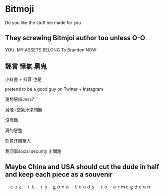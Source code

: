 # Bitmoji
Do you like the stuff me made for you


## They screwing Bitmjoi author too unless O-O


YOU: MY ASSETS BELONG To Brandon NOW


## 誣言 慞氣 黑鬼 

小紅書 + 抖音 也是 

pretend to be a good guy on Twitter +  Instagram

還想惡搞Jess?

烏煙+空氣汙染問題

沒高鐵

真的惡整

刻意汙衊華人

我同事social security 出問題

## Maybe China and USA should cut the dude in half and keep each piece as a souvenir 


　ｃｕｚ　ｉｔ　ｉｓ　ｇｏｎａ　ｌｅａｄｓ　ｔｏ　ａｒｍａｇｄｅｏｎ
